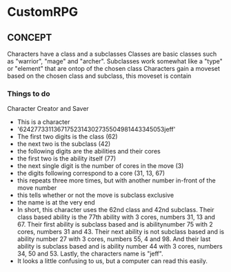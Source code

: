 # CustomRPG
## CONCEPT
Characters have a class and a subclasses
Classes are basic classes such as "warrior", "mage" and "archer".
Subclasses work somewhat like a "type" or "element" that are ontop of the chosen class
Characters gain a moveset based on the chosen class and subclass, this moveset is contain
### Things to do
Character Creator and Saver
- This is a character
 - '62427733113671752314302735504981443345053jeff'
 - The first two digits is the class (62)
 - the next two is the subclass (42)
 - the following digits are the abilities and their cores
 - the first two is the ability itself (77)
 - the next single digit is the number of cores in the move (3)
 - the digits following correspond to a core (31, 13, 67)
 - this repeats three more times, but with another number in-front of the move number
 - this tells whether or not the move is subclass exclusive
 - the name is at the very end
 - In short, this character uses the 62nd class and 42nd subclass. Their class based ability is the 77th ability with 3 cores, numbers 31, 13 and 67. Their first ability is subclass based and is abilitynumber 75 with 2 cores, numbers 31 and 43. Their next ability is not subclass based and is ability number 27 with 3 cores, numbers 55, 4 and 98. And their last ability is subclass based and is ability number 44 with 3 cores, numbers 34, 50 and 53. Lastly, the characters name is "jeff".
 - It looks a little confusing to us, but a computer can read this easily.